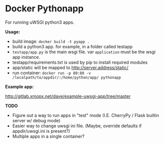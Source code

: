 Docker Pythonapp
================

For running uWSGI python3 apps.

**Usage:**

* build image: `docker build -t pyapp .`
* build a python3 app. for example, in a folder called testapp
* `testapp/app.py` is the main wsgi file. var `application` must be the wsgi app instance.
* testapp/requirements.txt is used by pip to install required modules
* app/static will be mapped to http://server.address/static/
* run container: `docker run -p 80:80 -v /localpath/to/appdir/:/home/python/app/ pythonapp`

**Example app:**

http://gitlab.xmopx.net/dave/example-uwsgi-app/tree/master

**TODO**

* Figure out a way to run apps in "test" mode (I.E. CherryPy / Flask builtin server w/ debug mode)
* Easier way to change uwsgi ini file. (Maybe, override defaults if appdir/uwsgi.ini is present?)
* Multiple apps in a single container?
